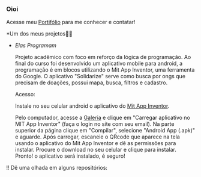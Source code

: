 ### Oioi 

 Acesse meu [Portifólio](https://catarwnalud.github.io/) para me conhecer e contatar!

*Um dos meus projetos👨‍🦲

- *Elas Programam*

  Projeto acadêmico com foco em reforço da lógica de programação. Ao final do curso foi desenvolvido um
  aplicativo mobile para android, a programação é em blocos utilizando o Mit App Inventor, uma ferramenta
  do Google. O aplicativo "Solidarize" serve como busca por ongs que precisam de doações, possui mapa,
  busca, filtros e cadastro.

  Acesso:

  Instale no seu celular android o aplicativo do [Mit App Inventor](https://play.google.com/store/apps/details?id=edu.mit.appinventor.aicompanion3).
  
  Pelo computador, acesse a [Galeria](https://gallery.appinventor.mit.edu/?galleryid=8ba394b0-e63c-4f0d-9d09-f817cd0c8d4f) e
  clique em "Carregar aplicativo no MIT App Inventor" (faça o login no site com seu email). Na parte superior da página clique
  em "Compilar", selecione "Android App (.apk)" e aguarde. Após carregar, escaneie o QRcode que aparece na tela usando o aplicativo
  do Mit App Inventor e dê as permissões para instalar. Procure o download no seu celular e clique para instalar. Pronto! o aplicativo será instalado, é seguro!

!! Dê uma olhada em alguns repositórios:
